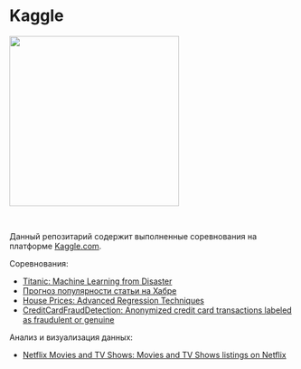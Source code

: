 # Kaggle
<p>
  <a href="https://kaggle.com">
    <img height="300" src="https://3.bp.blogspot.com/-nQG9uvrX7l8/W1lQiBHkGTI/AAAAAAAAGn8/umDgQ0XuGwEhPuyBRl1GRB5HpOEOD5ghQCLcBGAs/s640/kaggle.jpg">
  </a>
</p>
<br>

Данный репозитарий содержит выполненные соревнования на платформе [Kaggle.com](https://kaggle.com).

Соревнования:
* [Titanic: Machine Learning from Disaster](Titanic)
* [Прогноз популярности статьи на Хабре](Habr)
* [House Prices: Advanced Regression Techniques](HousePrices)
* [CreditCardFraudDetection: Anonymized credit card transactions labeled as fraudulent or genuine](CreditCardFraudDetection)

Анализ и визуализация данных:
* [Netflix Movies and TV Shows: Movies and TV Shows listings on Netflix](Netflix)
